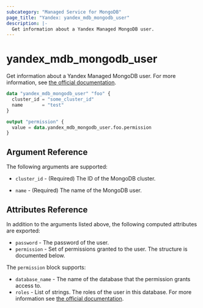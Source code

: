```yaml
---
subcategory: "Managed Service for MongoDB"
page_title: "Yandex: yandex_mdb_mongodb_user"
description: |-
  Get information about a Yandex Managed MongoDB user.
---
```



# yandex_mdb_mongodb_user




Get information about a Yandex Managed MongoDB user. For more information, see [the official documentation](https://cloud.yandex.com/docs/managed-mongodb/).

```terraform
data "yandex_mdb_mongodb_user" "foo" {
  cluster_id = "some_cluster_id"
  name       = "test"
}

output "permission" {
  value = data.yandex_mdb_mongodb_user.foo.permission
}
```

## Argument Reference

The following arguments are supported:

* `cluster_id` - (Required) The ID of the MongoDB cluster.

* `name` - (Required) The name of the MongoDB user.

## Attributes Reference

In addition to the arguments listed above, the following computed attributes are exported:

* `password` - The password of the user.
* `permission` - Set of permissions granted to the user. The structure is documented below.

The `permission` block supports:

* `database_name` - The name of the database that the permission grants access to.
* `roles` - List of strings. The roles of the user in this database. For more information see [the official documentation](https://cloud.yandex.com/docs/managed-mongodb/concepts/users-and-roles).
